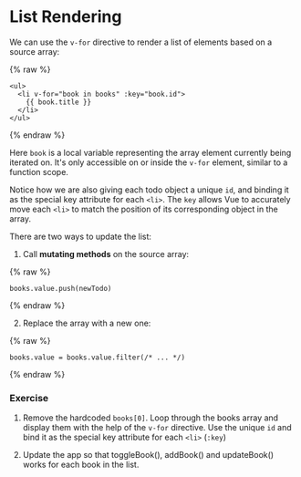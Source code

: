 # List Rendering

We can use the `v-for` directive to render a list of elements based on a source array:

{% raw %}

```vue
<ul>
  <li v-for="book in books" :key="book.id">
    {{ book.title }}
  </li>
</ul>
```
{% endraw %}

Here `book` is a local variable representing the array element currently being iterated on. It's only accessible on or inside the `v-for` element, similar to a function scope.

Notice how we are also giving each todo object a unique `id`, and binding it as the special key attribute for each `<li>`. The `key` allows Vue to accurately move each `<li>` to match the position of its corresponding object in the array.

There are two ways to update the list:

1. Call **mutating methods** on the source array:

{% raw %}
```vue
books.value.push(newTodo)
```
{% endraw %}

2. Replace the array with a new one:

{% raw %}
```vue
books.value = books.value.filter(/* ... */)
```
{% endraw %}

### Exercise

1. Remove the hardcoded `books[0]`. Loop through the books array and display them with the help of the `v-for` directive. Use the unique `id` and bind it as the special key attribute for each `<li>` (`:key`)

2. Update the app so that toggleBook(), addBook() and updateBook() works for each book in the list.

